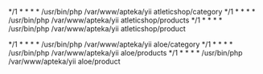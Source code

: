 */1 * * * * /usr/bin/php /var/www/apteka/yii atleticshop/category
*/1 * * * * /usr/bin/php /var/www/apteka/yii atleticshop/products
*/1 * * * * /usr/bin/php /var/www/apteka/yii atleticshop/product

*/1 * * * * /usr/bin/php /var/www/apteka/yii aloe/category
*/1 * * * * /usr/bin/php /var/www/apteka/yii aloe/products
*/1 * * * * /usr/bin/php /var/www/apteka/yii aloe/product
